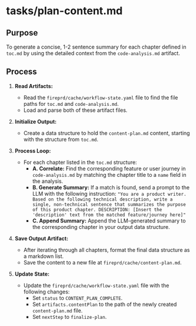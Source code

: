 # tasks/plan-content.md

## Purpose
To generate a concise, 1-2 sentence summary for each chapter defined in `toc.md` by using the detailed context from the `code-analysis.md` artifact.

## Process

1.  **Read Artifacts:**
    * Read the `fireprd/cache/workflow-state.yaml` file to find the file paths for `toc.md` and `code-analysis.md`.
    * Load and parse both of these artifact files.

2.  **Initialize Output:**
    * Create a data structure to hold the `content-plan.md` content, starting with the structure from `toc.md`.

3.  **Process Loop:**
    * For each chapter listed in the `toc.md` structure:
        * **A. Correlate:** Find the corresponding feature or user journey in `code-analysis.md` by matching the chapter title to a `name` field in the analysis.
        * **B. Generate Summary:** If a match is found, send a prompt to the LLM with the following instruction:
          `"You are a product writer. Based on the following technical description, write a single, non-technical sentence that summarizes the purpose of this product chapter. DESCRIPTION: [Insert the 'description' text from the matched feature/journey here]"`
        * **C. Append Summary:** Append the LLM-generated summary to the corresponding chapter in your output data structure.

4.  **Save Output Artifact:**
    * After iterating through all chapters, format the final data structure as a markdown list.
    * Save the content to a new file at `fireprd/cache/content-plan.md`.

5.  **Update State:**
    * Update the `fireprd/cache/workflow-state.yaml` file with the following changes:
        * Set `status` to `CONTENT_PLAN_COMPLETE`.
        * Set `artifacts.contentPlan` to the path of the newly created `content-plan.md` file.
        * Set `nextStep` to `finalize-plan`.
